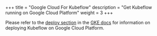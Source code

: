 +++
title = "Google Cloud For Kubeflow"
description = "Get Kubeflow running on Google Cloud Platform"
weight = 3
+++

Please refer to the [deploy section](/docs/gke/deploy/) in the [GKE docs](/docs/gke/)
for information on deploying Kubeflow on Google Cloud Platform.
